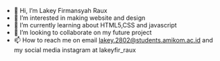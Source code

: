 - 👋 Hi, I’m Lakey Firmansyah Raux
- 👀 I’m interested in making website and design
- 🌱 I’m currently learning about HTML5,CSS and javascript
- 💞️ I’m looking to collaborate on my future project
- 📫 How to reach me on email lakey.2802@students.amikom.ac.id and my social media instagram at lakeyfir_raux

<!---
Fir2802/Fir2802 is a ✨ special ✨ repository because its `README.md` (this file) appears on your GitHub profile.
You can click the Preview link to take a look at your changes.
--->
